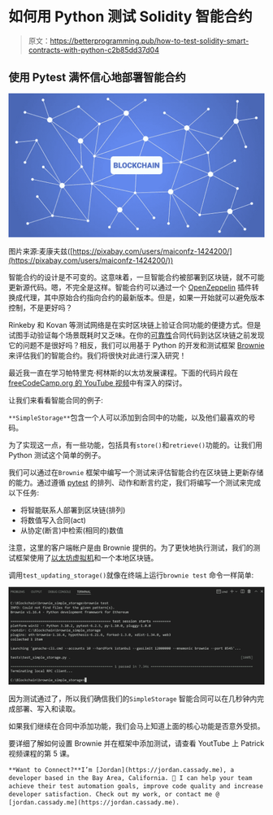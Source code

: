 # 如何用 Python 测试 Solidity 智能合约

> 原文：<https://betterprogramming.pub/how-to-test-solidity-smart-contracts-with-python-c2b85dd37d04>

## 使用 Pytest 满怀信心地部署智能合约

![](img/9c745c6680dfeb786564823d323f9990.png)

图片来源:麦康夫兹([https://pixabay.com/users/maiconfz-1424200/](https://pixabay.com/users/maiconfz-1424200/))

智能合约的设计是不可变的。这意味着，一旦智能合约被部署到区块链，就不可能更新源代码。嗯，不完全是这样。智能合约可以通过一个 [OpenZeppelin](https://docs.openzeppelin.com/upgrades-plugins/1.x/) 插件转换成代理，其中原始合约指向合约的最新版本。但是，如果一开始就可以避免版本控制，不是更好吗？

Rinkeby 和 Kovan 等测试网络是在实时区块链上验证合同功能的便捷方式。但是试图手动验证每个场景既耗时又乏味。在你的[可靠性](https://soliditylang.org/)合同代码到达区块链之前发现它的问题不是很好吗？相反，我们可以用基于 Python 的开发和测试框架 [Brownie](https://github.com/eth-brownie/brownie) 来评估我们的智能合约。我们将很快对此进行深入研究！

最近我一直在学习帕特里克·柯林斯的以太坊发展课程。下面的代码片段在 [freeCodeCamp.org 的 YouTube 视频](https://youtu.be/M576WGiDBdQ?t=17208)中有深入的探讨。

让我们来看看智能合同的例子:

`**SimpleStorage**`包含一个人可以添加到合同中的功能，以及他们最喜欢的号码。

为了实现这一点，有一些功能，包括具有`store()`和`retrieve()`功能的。让我们用 Python 测试这个简单的例子。

我们可以通过在`Brownie` 框架中编写一个测试来评估智能合约在区块链上更新存储的能力。通过遵循 [pytest](https://docs.pytest.org/en/7.0.x/) 的排列、动作和断言约定，我们将编写一个测试来完成以下任务:

*   将智能联系人部署到区块链(排列)
*   将数值写入合同(act)
*   从协定(断言)中检索(相同的)数值

注意，这里的客户端帐户是由 Brownie 提供的。为了更快地执行测试，我们的测试框架使用了[以太坊虚拟机](https://docs.soliditylang.org/en/v0.6.0/introduction-to-smart-contracts.html#the-ethereum-virtual-machine)和一个本地区块链。

调用`test_updating_storage()`就像在终端上运行`brownie test` 命令一样简单:

![](img/96d7affca9d05b2c2875bf7970676dda.png)

因为测试通过了，所以我们确信我们的`SimpleStorage` 智能合同可以在几秒钟内完成部署、写入和读取。

如果我们继续在合同中添加功能，我们会马上知道上面的核心功能是否意外受损。

要详细了解如何设置 Brownie 并在框架中添加测试，请查看 YoutTube 上 Patrick 视频课程的第 5 课。

```
**Want to Connect?**I’m [Jordan](https://jordan.cassady.me), a developer based in the Bay Area, California. 🌉 I can help your team achieve their test automation goals, improve code quality and increase developer satisfaction. Check out my work, or contact me @ [jordan.cassady.me](https://jordan.cassady.me).
```